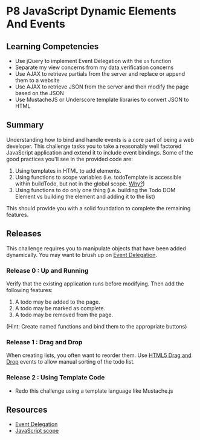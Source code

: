 # P8 JavaScript Dynamic Elements And Events

## Learning Competencies

* Use jQuery to implement Event Delegation with the `on` function
* Separate my view concerns from my data verification concerns
* Use AJAX to retrieve partials from the server and replace or append them to a website
* Use AJAX to retrieve JSON from the server and then modify the page based on the JSON
* Use MustacheJS or Underscore template libraries to convert JSON to HTML

## Summary

Understanding how to bind and handle events is a core part of being a web
developer. This challenge tasks you to take a reasonably well factored
JavaScript application and extend it to include event bindings. Some of the
good practices you'll see in the provided code are:

1. Using templates in HTML to add elements.
1. Using functions to scope variables (i.e. todoTemplate is accessible within buildTodo, but not in the global scope. [Why?][scope])
1. Using functions to do only one thing (i.e. building the Todo DOM Element vs building the element and adding it to the list)

This should provide you with a solid foundation to complete the remaining features.

## Releases

This challenge requires you to manipulate objects that have been added
dynamically. You may want to brush up on [Event Delegation][event-delegation].

### Release 0 : Up and Running

Verify that the existing application runs before modifying.  Then add the following features:

1. A todo may be added to the page.
1. A todo may be marked as complete.
1. A todo may be removed from the page.

(Hint: Create named functions and bind them to the appropriate buttons)

### Release 1 : Drag and Drop

When creating lists, you often want to reorder them. Use [HTML5 Drag and Drop](http://www.html5rocks.com/en/tutorials/dnd/basics/) events to allow manual sorting of the todo list.

### Release 2 : Using Template Code
* Redo this challenge using a template language like Mustache.js

## Resources

* [Event Delegation][event-delegation]
* [JavaScript scope][scope]

[event-delegation]: http://davidwalsh.name/event-delegate
[scope]: https://developer.mozilla.org/en-US/docs/Web/JavaScript/Reference/Functions_and_function_scope?redirectlocale=en-US&redirectslug=JavaScript%2FReference%2FFunctions_and_function_scope
